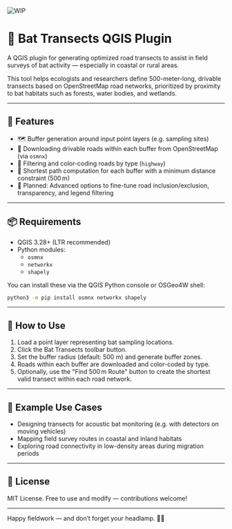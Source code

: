 ![WIP](https://img.shields.io/badge/status-WIP-yellow)

# 🦇 Bat Transects QGIS Plugin

A QGIS plugin for generating optimized road transects to assist in field surveys of bat activity — especially in coastal or rural areas.

This tool helps ecologists and researchers define 500-meter-long, drivable transects based on OpenStreetMap road networks, prioritized by proximity to bat habitats such as forests, water bodies, and wetlands.

---

## 🔧 Features

- 🗺️ Buffer generation around input point layers (e.g. sampling sites)
- 🚗 Downloading drivable roads within each buffer from OpenStreetMap (via `osmnx`)
- 🧠 Filtering and color-coding roads by type (`highway`)
- 🧭 Shortest path computation for each buffer with a minimum distance constraint (500 m)
- 🧪 Planned: Advanced options to fine-tune road inclusion/exclusion, transparency, and legend filtering

---

## 📦 Requirements

- QGIS 3.28+ (LTR recommended)
- Python modules:
  - `osmnx`
  - `networkx`
  - `shapely`

You can install these via the QGIS Python console or OSGeo4W shell:

```bash
python3 -m pip install osmnx networkx shapely
```

---

## 🚀 How to Use
1. Load a point layer representing bat sampling locations.
2. Click the Bat Transects toolbar button.
3. Set the buffer radius (default: 500 m) and generate buffer zones.
4. Roads within each buffer are downloaded and color-coded by type.
5. Optionally, use the "Find 500 m Route" button to create the shortest valid transect within each road network.

---

## 🧪 Example Use Cases
- Designing transects for acoustic bat monitoring (e.g. with detectors on moving vehicles)
- Mapping field survey routes in coastal and inland habitats
- Exploring road connectivity in low-density areas during migration periods

---

## 📄 License
MIT License.
Free to use and modify — contributions welcome!

---

Happy fieldwork — and don’t forget your headlamp. 🔦🦇